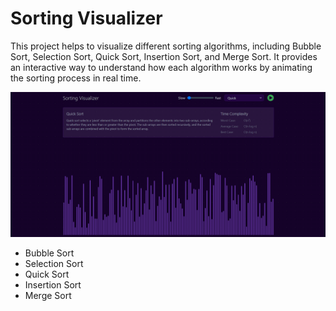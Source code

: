 
# Sorting Visualizer

This project helps to visualize different sorting algorithms, including Bubble Sort, Selection Sort, Quick Sort, Insertion Sort, and Merge Sort. It provides an interactive way to understand how each algorithm works by animating the sorting process in real time.


![Sorting Visualizer](./public/image.png)

- Bubble Sort
- Selection Sort
- Quick Sort
- Insertion Sort
- Merge Sort